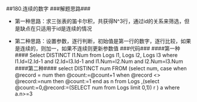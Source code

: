 ##180.连续的数字
###解题思路###


- 第一种思路：求三张表的笛卡尔积，共获得N^3行，通过id的关系来筛选，但是缺点在只适用于id是连续的情况


- 第二种思路：设置参数，逐行判断，初始值是第一行的数字，逐行比较，如果是连续的，则加一，如果不连续则更新参数值
###代码###
####第一种####
    Select DISTINCT l1.Num from Logs l1, Logs l2, Logs l3 
    where l1.Id=l2.Id-1 and l2.Id=l3.Id-1 
    and l1.Num=l2.Num and l2.Num=l3.Num
####第二种####
    select DISTINCT num FROM
    (select num,
    	case 
    		when @record = num then @count:=@count+1
    		when @record <> @record:=num then @count:=1 end as n
    from 
    	Logs ,(select @count:=0,@record:=(SELECT num from Logs limit 0,1)) r
    ) a
    where a.n>=3

